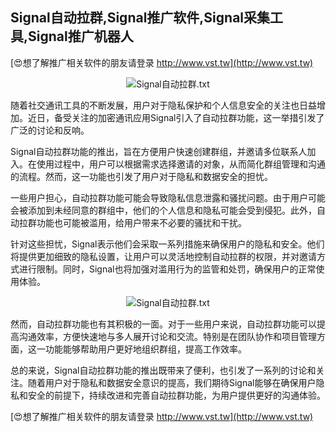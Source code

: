 ## **Signal自动拉群,Signal推广软件,Signal采集工具,Signal推广机器人**

[😍想了解推广相关软件的朋友请登录 http://www.vst.tw](http://www.vst.tw)

 <center><img src="https://vst.tw/MP4/tuiguang/png/0.png" alt="Signal自动拉群.txt"></center>

随着社交通讯工具的不断发展，用户对于隐私保护和个人信息安全的关注也日益增加。近日，备受关注的加密通讯应用Signal引入了自动拉群功能，这一举措引发了广泛的讨论和反响。

Signal自动拉群功能的推出，旨在方便用户快速创建群组，并邀请多位联系人加入。在使用过程中，用户可以根据需求选择邀请的对象，从而简化群组管理和沟通的流程。然而，这一功能也引发了用户对于隐私和数据安全的担忧。

一些用户担心，自动拉群功能可能会导致隐私信息泄露和骚扰问题。由于用户可能会被添加到未经同意的群组中，他们的个人信息和隐私可能会受到侵犯。此外，自动拉群功能也可能被滥用，给用户带来不必要的骚扰和干扰。

针对这些担忧，Signal表示他们会采取一系列措施来确保用户的隐私和安全。他们将提供更加细致的隐私设置，让用户可以灵活地控制自动拉群的权限，并对邀请方式进行限制。同时，Signal也将加强对滥用行为的监管和处罚，确保用户的正常使用体验。

 <center><img src="https://vst.tw/MP4/tuiguang/png/4.png" alt="Signal自动拉群.txt"></center>

然而，自动拉群功能也有其积极的一面。对于一些用户来说，自动拉群功能可以提高沟通效率，方便快速地与多人展开讨论和交流。特别是在团队协作和项目管理方面，这一功能能够帮助用户更好地组织群组，提高工作效率。

总的来说，Signal自动拉群功能的推出既带来了便利，也引发了一系列的讨论和关注。随着用户对于隐私和数据安全意识的提高，我们期待Signal能够在确保用户隐私和安全的前提下，持续改进和完善自动拉群功能，为用户提供更好的沟通体验。

[😍想了解推广相关软件的朋友请登录 http://www.vst.tw](http://www.vst.tw)



